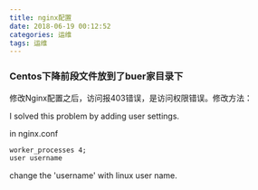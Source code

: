 ```yaml
---
title: nginx配置
date: 2018-06-19 00:12:52
categories: 运维
tags: 运维
---
```


### Centos下降前段文件放到了buer家目录下
修改Nginx配置之后，访问报403错误，是访问权限错误。修改方法：

I solved this problem by adding user settings.

in nginx.conf

```xml
worker_processes 4;
user username
```
change the 'username' with linux user name.
<!--more-->
